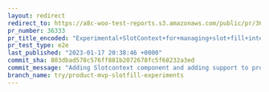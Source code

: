 ```yaml
---
layout: redirect
redirect_to: https://a8c-woo-test-reports.s3.amazonaws.com/public/pr/36333/e2e/index.html
pr_number: 36333
pr_title_encoded: "Experimental+SlotContext+for+managing+slot+fill+interactions"
pr_test_type: e2e
last_published: "2023-01-17 20:38:46 +0000"
commit_sha: 803dbad578c576ff881b2072678fc5f68232a3ed
commit_message: "Adding Slotcontext component and adding support to product slot fill …"
branch_name: try/product-mvp-slotfill-experiments
---
```

